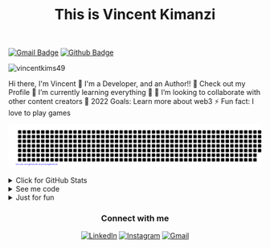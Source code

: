 
<br>
<h1 align="center"> This is  Vincent Kimanzi</h1> 
<br>

[![Gmail Badge](https://img.shields.io/badge/-vincentkims49@gmail.com-c14438?style=flat&logo=Gmail&logoColor=white&link=mailto:vincentkims49@gmail.com)](mailto:vincentkims49@gmail.com)
[![Github Badge](https://img.shields.io/badge/-vincentkims49-grey?style=flat&logo=github&logoColor=white&link=https://github.com/vincentkims49/)](https://www.github.com/vincentkims49/)
<p align=left> <img src=https://komarev.com/ghpvc/?username=vincentkims49 alt=vincentkims49 /> </p>

<div align="left">
<p align='left'>
  Hi there, I'm Vincent 👋
I'm a Developer, and an Author!!
🔭 Check out my Profile
🌱 I’m currently learning everything 🤣
👯 I’m looking to collaborate with other content creators
🥅 2022 Goals: Learn more about web3
⚡ Fun fact: I love to play games</p>
</div> 

![gitartwork](gitartwork.svg)

<!-- ## Some of my Github Stats
[![Github stats](https://github-readme-stats.vercel.app/api?username=vincentkims49&show_icons=true&include_all_commits=true)](https://github.com/vincentkims49/github-readme-stats)
[![Top Langs](https://github-readme-stats.vercel.app/api/top-langs/?username=vincentkims49&layout=compact)](https://github.com/vincentkims49/github-readme-stats)
--!>

<details>
<summary> Click for GitHub Stats  </summary>
<p align="center">
    <img height="140em" src="https://github-readme-stats.vercel.app/api?username=vincentkims49&theme=jolly&show_icons=true" alt="vincent's Github readme stats">
    <img height="140em" src="http://github-readme-streak-stats.herokuapp.com?user=vincentkims49&&theme=jolly&show_icons=true" alt="vincentkims49"/>

</p>
</details>

<details>
<summary> See me code  </summary>
<p align="center">
<img src="https://github.com/gavinmasese/vincentkims49/blob/main/code.gif" align="center" style="width: 20 height: 30" />

</p>
</details>

<details>
<summary> Just for fun </summary>
<p align="center">

<h1> Random meme </h1>
<img src="https://random-memer.herokuapp.com/" width="512px"/>
</p>
</details>

<div align="center">
<h3> Connect with me</h3> 
<p align="center">
    <a href="https://www.linkedin.com/in/vincentkims" target="_blank"><img alt="LinkedIn" width="25px" src="https://github.com/TheDudeThatCode/TheDudeThatCode/blob/master/Assets/Linkedin.svg"></a>
    <a href="https://www.instagram.com/vincentkims" target="_blank"><img alt="Instagram" width="25px" src="https://github.com/TheDudeThatCode/TheDudeThatCode/blob/master/Assets/Instagram.svg"></a>
    <a href="mailto:vincentkims49@gmail.com" target="_blank"><img alt="Gmail" width="25px" src="https://github.com/TheDudeThatCode/TheDudeThatCode/blob/master/Assets/Gmail.svg"></a> 
</p>  

